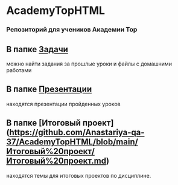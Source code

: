# AcademyTopHTML


### Репозиторий для учеников Академии Тор

## В папке [Задачи ](https://github.com/Anastariya-qa-37/AcademyTopHTML/tree/main/Задачи) 
можно найти задания за прошлые уроки и файлы с домашними работами
## В папке [Презентации](https://github.com/Anastariya-qa-37/AcademyTopHTML/tree/main/Презентации)
находятся презентации пройденных уроков
## В папке [Итоговый проект] (https://github.com/Anastariya-qa-37/AcademyTopHTML/blob/main/Итоговый%20проект/Итоговый%20проект.md)
находятся темы для итоговых проектов по дисциплине. 

